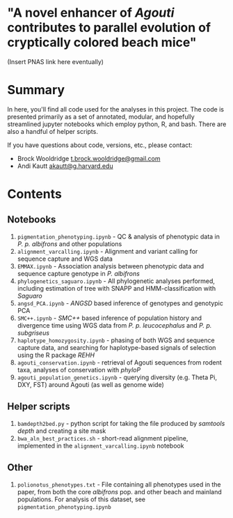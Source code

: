 
# "A novel enhancer of <i>Agouti</i> contributes to parallel evolution of cryptically colored beach mice"  <br>
(Insert PNAS link here eventually)

# Summary

In here, you'll find all code used for the analyses in this project. The code is presented primarily as a set of annotated, modular, and hopefully streamlined jupyter notebooks which employ python, R, and bash. There are also a handful of helper scripts. 

If you have questions about code, versions, etc., please contact:<br>
 - Brock Wooldridge <t.brock.wooldridge@gmail.com>
 - Andi Kautt <akautt@g.harvard.edu>

# Contents
## Notebooks
1. `pigmentation_phenotyping.ipynb` - QC & analysis of phenotypic data in _P. p. albifrons_ and other populations
2. `alignment_varcalling.ipynb` - Alignment and variant calling for sequence capture and WGS data
3. `EMMAX.ipynb` - Association analysis between phenotypic data and sequence capture genotype in _P. albifrons_
4. `phylogenetics_saguaro.ipynb` - All phylogenetic analyses performed, including estimation of tree with SNAPP and HMM-classification with _Saguaro_
5. `angsd_PCA.ipynb` - _ANGSD_ based inference of genotypes and genotypic PCA
6. `SMC++.ipynb` - _SMC++_ based inference of population history and divergence time using WGS data from _P. p. leucocephalus_ and _P. p. subgriseus_
7. `haplotype_homozygosity.ipynb` - phasing of both WGS and sequence capture data, and searching for haplotype-based signals of selection using the R package _REHH_
8. `agouti_conservation.ipynb` - retrieval of Agouti sequences from rodent taxa, analyses of conservation with _phyloP_
9. `agouti_population_genetics.ipynb` - querying diversity (e.g. Theta Pi, DXY, FST) around Agouti (as well as genome wide)


## Helper scripts
1. `bamdepth2bed.py` - python script for taking the file produced by _samtools depth_ and creating a site mask
2. `bwa_aln_best_practices.sh` - short-read alignment pipeline, implemented in the `alignment_varcalling.ipynb` notebook

## Other
1. `polionotus_phenotypes.txt` - File containing all phenotypes used in the paper, from both the core _albifrons_ pop. and other beach and mainland populations. For analysis of this dataset, see `pigmentation_phenotyping.ipynb`
